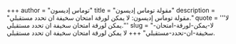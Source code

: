 +++
author = "توماس إديسون"
title = "مقولة توماس إديسون"
description = "مقولة توماس إديسون: لا يمكن لورقة امتحان سخيفة ان تحدد مستقبلي."
quote = '''لا يمكن لورقة امتحان سخيفة ان تحدد مستقبلي.''' 
slug = "لا-يمكن-لورقة-امتحان-سخيفة-ان-تحدد-مستقبلي"
+++
لا يمكن لورقة امتحان سخيفة ان تحدد مستقبلي.
